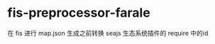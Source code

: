 fis-preprocessor-farale
=======================

在 fis 进行 map.json 生成之前转换 seajs 生态系统插件的 require 中的id
